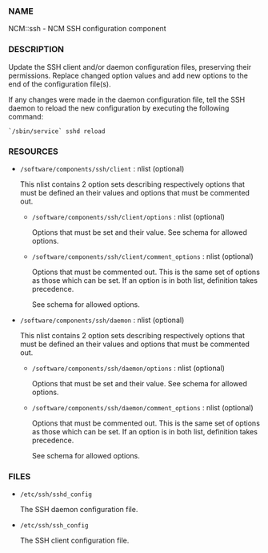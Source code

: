 ### NAME

NCM::ssh - NCM SSH configuration component

### DESCRIPTION

Update the SSH client and/or daemon configuration files, preserving their
permissions. Replace changed option values and add new options to the end of the
configuration file(s).

If any changes were made in the daemon configuration file, tell the SSH daemon to
reload the new configuration by executing the following command:

    `/sbin/service` sshd reload

### RESOURCES

- `/software/components/ssh/client` : nlist (optional)

    This nlist contains 2 option sets describing respectively options that must be defined
    an their values and options that must be commented out.

    - `/software/components/ssh/client/options` : nlist (optional)

        Options that must be set and their value. See schema for allowed options.

    - `/software/components/ssh/client/comment_options` : nlist (optional)

        Options that must be commented out. This is the same set of options as those which can be
        set. If an option is in both list, definition takes precedence.

        See schema for allowed options.

- `/software/components/ssh/daemon` : nlist (optional)

    This nlist contains 2 option sets describing respectively options that must be defined
    an their values and options that must be commented out.

    - `/software/components/ssh/daemon/options` : nlist (optional)

        Options that must be set and their value. See schema for allowed options.

    - `/software/components/ssh/daemon/comment_options` : nlist (optional)

        Options that must be commented out. This is the same set of options as those which can be
        set. If an option is in both list, definition takes precedence.

        See schema for allowed options.

### FILES

- `/etc/ssh/sshd_config`

    The SSH daemon configuration file.

- `/etc/ssh/ssh_config`

    The SSH client configuration file.
